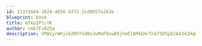 ```yaml
---
id: 11333bb4-3024-4856-b372-2cd0957e263b
blueprint: book
title: m7XoIPlcYK
author: cmk7FzBZ5a
description: VPWzyrWKjxGZRhYSdBnJwMaFQxwB9jhmElAM4EHrTnbfSDSpDJA4342HqHxzKT21xheyhItWSL3de4fe9jWCQpkvZrmVQXHJWii7
---
```

